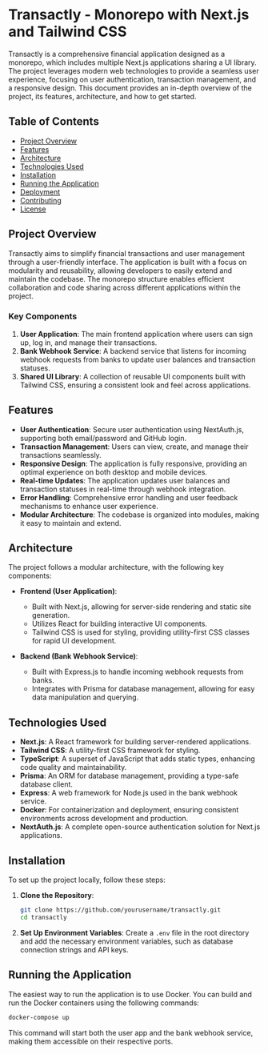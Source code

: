 # Transactly - Monorepo with Next.js and Tailwind CSS

Transactly is a comprehensive financial application designed as a monorepo, which includes multiple Next.js applications sharing a UI library. The project leverages modern web technologies to provide a seamless user experience, focusing on user authentication, transaction management, and a responsive design. This document provides an in-depth overview of the project, its features, architecture, and how to get started.

## Table of Contents

- [Project Overview](#project-overview)
- [Features](#features)
- [Architecture](#architecture)
- [Technologies Used](#technologies-used)
- [Installation](#installation)
- [Running the Application](#running-the-application)
- [Deployment](#deployment)
- [Contributing](#contributing)
- [License](#license)

## Project Overview

Transactly aims to simplify financial transactions and user management through a user-friendly interface. The application is built with a focus on modularity and reusability, allowing developers to easily extend and maintain the codebase. The monorepo structure enables efficient collaboration and code sharing across different applications within the project.

### Key Components

1. **User Application**: The main frontend application where users can sign up, log in, and manage their transactions.
2. **Bank Webhook Service**: A backend service that listens for incoming webhook requests from banks to update user balances and transaction statuses.
3. **Shared UI Library**: A collection of reusable UI components built with Tailwind CSS, ensuring a consistent look and feel across applications.

## Features

- **User Authentication**: Secure user authentication using NextAuth.js, supporting both email/password and GitHub login.
- **Transaction Management**: Users can view, create, and manage their transactions seamlessly.
- **Responsive Design**: The application is fully responsive, providing an optimal experience on both desktop and mobile devices.
- **Real-time Updates**: The application updates user balances and transaction statuses in real-time through webhook integration.
- **Error Handling**: Comprehensive error handling and user feedback mechanisms to enhance user experience.
- **Modular Architecture**: The codebase is organized into modules, making it easy to maintain and extend.

## Architecture

The project follows a modular architecture, with the following key components:

- **Frontend (User Application)**:
  - Built with Next.js, allowing for server-side rendering and static site generation.
  - Utilizes React for building interactive UI components.
  - Tailwind CSS is used for styling, providing utility-first CSS classes for rapid UI development.

- **Backend (Bank Webhook Service)**:
  - Built with Express.js to handle incoming webhook requests from banks.
  - Integrates with Prisma for database management, allowing for easy data manipulation and querying.

## Technologies Used

- **Next.js**: A React framework for building server-rendered applications.
- **Tailwind CSS**: A utility-first CSS framework for styling.
- **TypeScript**: A superset of JavaScript that adds static types, enhancing code quality and maintainability.
- **Prisma**: An ORM for database management, providing a type-safe database client.
- **Express**: A web framework for Node.js used in the bank webhook service.
- **Docker**: For containerization and deployment, ensuring consistent environments across development and production.
- **NextAuth.js**: A complete open-source authentication solution for Next.js applications.

## Installation

To set up the project locally, follow these steps:

1. **Clone the Repository**:

   ```bash
   git clone https://github.com/yourusername/transactly.git
   cd transactly
   ```


3. **Set Up Environment Variables**: Create a `.env` file in the root directory and add the necessary environment variables, such as database connection strings and API keys.

## Running the Application
The easiest way to run the application is to use Docker. You can build and run the Docker containers using the following commands:

```bash
docker-compose up
```

This command will start both the user app and the bank webhook service, making them accessible on their respective ports.
